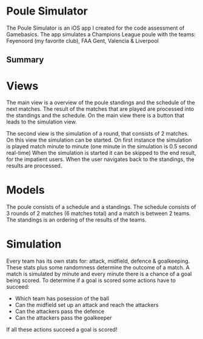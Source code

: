 # Poule Simulator
The Poule Simulator is an iOS app I created for the code assessment of Gamebasics.
The app simulates a Champions League poule with the teams: Feyenoord (my favorite club), FAA Gent, Valencia & Liverpool

## Summary

# Views
The main view is a overview of the poule standings and the schedule of the next matches. 
The result of the matches that are played are processed into the standings and the schedule.
On the main view there is a button that leads to the simulation view.

The second view is the simulation of a round, that consists of 2 matches. 
On this view the simulation can be started. On first instance the simulation is played match minute to minute (one minute in the simulation is 0.5 second real-time)
When the simulation is started it can be skipped to the end result, for the impatient users. 
When the user navigates back to the standings, the results are processed.

# Models
The poule consists of a schedule and a standings. The schedule consists of 3 rounds of 2 matches (6 matches total) and a match is between 2 teams. The standings is an ordering of the results of the teams.

# Simulation 
Every team has its own stats for: attack, midfield, defence & goalkeeping. 
These stats plus some randomness determine the outcome of a match. 
A match is simulated by minute and every minute there is a chance of a goal being scored.
To determine if a goal is scored some actions have to succeed: 

- Which team has posession of the ball
- Can the midfield set up an attack and reach the attackers
- Can the attackers pass the defence
- Can the attackers pass the goalkeeper

If all these actions succeed a goal is scored!
